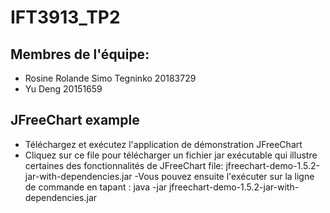 # IFT3913_TP2

## Membres de l'équipe:
- Rosine Rolande Simo Tegninko 20183729
- Yu Deng 20151659

## JFreeChart example
- Téléchargez et exécutez l'application de démonstration JFreeChart
- Cliquez sur ce file pour télécharger un fichier jar exécutable qui illustre certaines des fonctionnalités de JFreeChart  file:
jfreechart-demo-1.5.2-jar-with-dependencies.jar
-Vous pouvez ensuite l'exécuter sur la ligne de commande en tapant :
java -jar jfreechart-demo-1.5.2-jar-with-dependencies.jar
